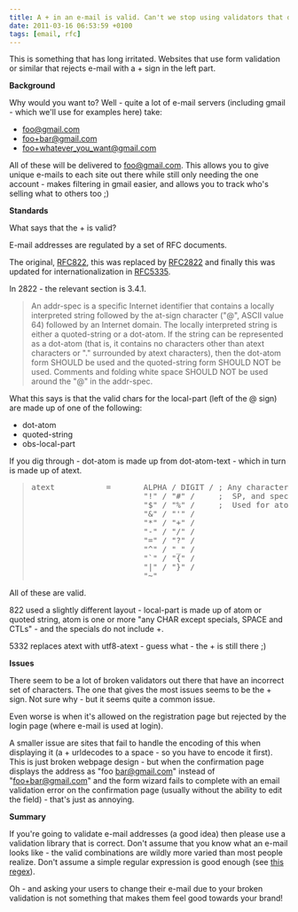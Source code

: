 ```yaml
---
title: A + in an e-mail is valid. Can't we stop using validators that don't follow the standard?
date: 2011-03-16 06:53:59 +0100
tags: [email, rfc]
---
```


This is something that has long irritated. Websites that use form validation or similar that rejects e-mail with a + sign in the left part.

**Background**

Why would you want to? Well - quite a lot of e-mail servers (including gmail - which we'll use for examples here) take:

* foo@gmail.com
* foo+bar@gmail.com
* foo+whatever_you_want@gmail.com

All of these will be delivered to foo@gmail.com. This allows you to give unique e-mails to each site out there while still only needing the one account - makes filtering in gmail easier, and allows you to track who's selling what to others too ;)

**Standards**

What says that the + is valid?

E-mail addresses are regulated by a set of RFC documents.

The original, [RFC822](http://www.faqs.org/rfcs/rfc822.html), this was replaced by [RFC2822](http://www.faqs.org/rfcs/rfc2822.html) and finally this was updated for internationalization in [RFC5335](http://www.faqs.org/rfcs/rfc5335.html).

In 2822 - the relevant section is 3.4.1.

<blockquote>An addr-spec is a specific Internet identifier that contains a
   locally interpreted string followed by the at-sign character ("@",
   ASCII value 64) followed by an Internet domain.  The locally
   interpreted string is either a quoted-string or a dot-atom.  If the
   string can be represented as a dot-atom (that is, it contains no
   characters other than atext characters or "." surrounded by atext
   characters), then the dot-atom form SHOULD be used and the
   quoted-string form SHOULD NOT be used. Comments and folding white
   space SHOULD NOT be used around the "@" in the addr-spec.</blockquote>

What this says is that the valid chars for the local-part (left of the @ sign) are made up of one of the following:

* dot-atom
* quoted-string
* obs-local-part

If you dig through - dot-atom is made up from dot-atom-text - which in turn is made up of atext.

<blockquote>
<pre>
atext           =       ALPHA / DIGIT / ; Any character except controls,
                        "!" / "#" /     ;  SP, and specials.
                        "$" / "%" /     ;  Used for atoms
                        "&" / "'" /
                        "*" / "+" /
                        "-" / "/" /
                        "=" / "?" /
                        "^" / "_" /
                        "`" / "{" /
                        "|" / "}" /
                        "~"
</pre></blockquote>

All of these are valid.

822 used a slightly different layout - local-part is made up of atom or quoted string, atom is one or more "any CHAR except specials, SPACE and CTLs" - and the specials do not include +.

5332 replaces atext with utf8-atext - guess what - the + is still there ;)

**Issues**

There seem to be a lot of broken validators out there that have an incorrect set of characters. The one that gives the most issues seems to be the + sign. Not sure why - but it seems quite a common issue.

Even worse is when it's allowed on the registration page but rejected by the login page (where e-mail is used at login).

A smaller issue are sites that fail to handle the encoding of this when displaying it (a + urldecodes to a space - so you have to encode it first). This is just broken webpage design - but when the confirmation page displays the address as "foo bar@gmail.com" instead of "foo+bar@gmail.com" and the form wizard fails to complete with an email validation error on the confirmation page (usually without the ability to edit the field) - that's just as annoying.

**Summary**

If you're going to validate e-mail addresses (a good idea) then please use a validation library that is correct. Don't assume that you know what an e-mail looks like - the valid combinations are wildly more varied than most people realize. Don't assume a simple regular expression is good enough (see [this regex](http://www.ex-parrot.com/pdw/Mail-RFC822-Address.html)).

Oh - and asking your users to change their e-mail due to your broken validation is not something that makes them feel good towards your brand!
